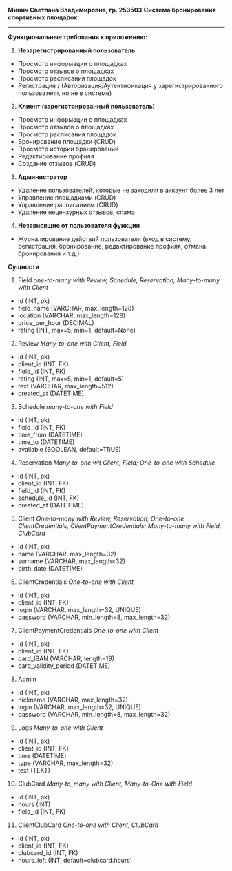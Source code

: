 **Минич Светлана Владимировна, гр. 253503**
**Система бронирования спортивных площадок**
<hr>

**Функциональные требования к приложению:**
1. **Незарегистрированный пользователь**
- Просмотр информации о площадках
- Просмотр отзывов о площадках
- Просмотр расписания площадок
- Регистрация / (Авторизация/Аутентификация у зарегистрированного пользователя, но не в системе)
2. **Клиент (зарегистрированный пользователь)**
- Просмотр информации о площадках
- Просмотр отзывов о площадках
- Просмотр расписания площадок
- Бронирование площадки (CRUD)
- Просмотр истории бронирований
- Редактирование профиля
- Создание отзывов (CRUD)
3. **Администратор**
- Удаление пользователей, которые не заходили в аккаунт более 3 лет
- Управление площадками (CRUD)
- Управление расписанием (CRUD)
- Удаление нецензурных отзывов, спама
4. **Независящие от пользователя функции**
- Журналирование действий пользователя (вход в систему, регистрация, бронирование, редактирование профиля, отмена бронирования и т.д.)


**Сущности**
1. Field
*one-to-many with Review, Schedule, Reservation; Many-to-many with Client*
- id (INT, pk)
- field_name (VARCHAR, max_length=128)
- location (VARCHAR, max_length=128)
- price_per_hour (DECIMAL)
- rating (INT, max=5, min=1, default=None)
2. Review
*Many-to-one with Client, Field*
- id (INT, pk)
- client_id (INT, FK) 
- field_id (INT, FK)
- rating (INT, max=5, min=1, default=5)
- text (VARCHAR, max_length=512)
- created_at (DATETIME)
3. Schedule
*many-to-one with Field*
- id (INT, pk)
- field_id (INT, FK)
- time_from (DATETIME)
- time_to (DATETIME)
- available (BOOLEAN, default=TRUE)
4. Reservation
*Many-to-one wit Client, Field; One-to-one with Schedule*
- id (INT, pk)
- client_id (INT, FK)
- field_id (INT, FK)
- schedule_id (INT, FK)
- created_at (DATETIME)
5. Client
*One-to-many with Review, Reservation; One-to-one ClientCredentials, ClientPaymentCredentials; Many-to-many with Field, ClubCard*
- id (INT, pk)
- name (VARCHAR, max_length=32)
- surname (VARCHAR, max_length=32)
- birth_date (DATETIME)
6. ClientCredentials
*One-to-one with Client*
- id (INT, pk)
- client_id (INT, FK)
- login (VARCHAR, max_length=32, UNIQUE)
- password (VARCHAR, min_length=8, max_length=32)
7. ClientPaymentCredentials
*One-to-one with Client*
- id (INT, pk)  
- client_id (INT, FK)
- card_IBAN (VARCHAR, length=19)
- card_validity_period (DATETIME)
8. Admin
- id (INT, pk)
- nickname (VARCHAR, max_length=32)
- login (VARCHAR, max_length=32, UNIQUE)
- password (VARCHAR, min_length=8, max_length=32)
9. Logs 
*Many-to-one with Client*
- id (INT, pk)
- client_id (INT, FK)
- time (DATETIME)
- type (VARCHAR, max_length=32)
- text (TEXT)
10. ClubCard
*Many-to_many with Client, Many-to-One with Field*
- id (INT, pk)
- hours (INT)
- field_id (INT, FK)
11. ClientClubCard
*One-to-one with Client, ClubCard*
- id (INT, pk)
- client_id (INT, FK)
- clubcard_id (INT, FK)
- hours_left (INT, default=clubcard.hours)

